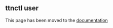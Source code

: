 ## ttnctl user

This page has been moved to the [documentation](https://www.thethingsnetwork.org/docs/cli/#ttnctl-user)